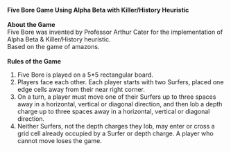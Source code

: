 <b>Five Bore Game Using Alpha Beta with Killer/History Heuristic</b><br><br>
<b> About the Game</b><br>
Five Bore was invented by Professor Arthur Cater for the implementation of Alpha Beta & Killer/History heuristic.<br>
Based on the game of amazons.
<br><br>
<b> Rules of the Game </b><br>
1. Five Bore is played on a 5*5 rectangular board.<br>
2. Players face each other. Each player starts with two Surfers, placed one edge cells away from their near right corner.<br>
3. On a turn, a player must move one of their Surfers up to three spaces away in a horizontal, vertical or diagonal direction, and then lob a depth charge up to three spaces away in a horizontal, vertical or diagonal direction.<br> 
4. Neither Surfers, not the depth charges they lob, may enter or cross a grid cell already occupied by a Surfer or depth charge. A player who cannot move loses the game.<br>
